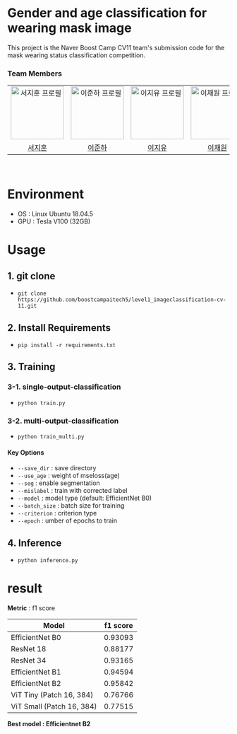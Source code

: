 # Gender and age classification for wearing mask image
This project is the Naver Boost Camp CV11 team's submission code for the mask wearing status classification competition.

### Team Members

<div align="left">
  <table>
    <tr>
      <td align="center">
        <a href="https://github.com/Mugamta/">
            <img src="https://avatars.githubusercontent.com/u/62493933?v=4" alt="서지훈 프로필" width=120 height=120 />
        </a>
      </td>
      <td align="center">
        <a href="https://github.com/junha-lee">
          <img src="https://avatars.githubusercontent.com/u/44857783?v=4" alt="이준하 프로필" width=120 height=120 />
        </a>
      </td>
      <td align="center">
        <a href="https://github.com/jiyoulee">
          <img src="https://avatars.githubusercontent.com/u/55631731?v=4" alt="이지유 프로필" width=120 height=120 />
        </a>
      </td>
      <td align="center">
        <a href="https://github.com/Chaewon829">
          <img src="https://avatars.githubusercontent.com/u/126534080?v=4" alt="이채원 프로필" width=120 height=120 />
        </a>
      </td>
      <td align="center">
        <a href="https://github.com/guk98">
          <img src="https://avatars.githubusercontent.com/u/78603611?v=4" alt="최지욱 프로필" width=120 height=120 />
        </a>
      </td>
    </tr>
    <tr>
      <td align="center">
        <a href="https://github.com/Mugamta/">
          서지훈
        </a>
      </td>
      <td align="center">
        <a href="https://github.com/junha-lee">
          이준하
        </a>
      </td>
      <td align="center">
        <a href="https://github.com/jiyoulee">
          이지유
        </a>
      </td>
      <td align="center">
        <a href="https://github.com/Chaewon829">
          이채원
        </a>
      </td>
      <td align="center">
        <a href="https://github.com/guk98">
          최지욱
        </a>
      </td>
    </tr>
  </table>
</div>

<br/>
<div id="5"></div>
 
# Environment
- OS : Linux Ubuntu 18.04.5
- GPU : Tesla V100 (32GB)

# Usage
## 1. git clone
- `git clone https://github.com/boostcampaitech5/level1_imageclassification-cv-11.git`

## 2. Install Requirements
- `pip install -r requirements.txt`

## 3. Training
### 3-1. single-output-classification
- `python train.py`

### 3-2. multi-output-classification
- `python train_multi.py`

#### Key Options
- `--save_dir` : save directory
- `--use_age` : weight of mseloss(age)
- `--seg` : enable segmentation
- `--mislabel` : train with corrected label
- `--model` : model type (default: EfficientNet B0)
- `--batch_size` : batch size for training
- `--criterion` : criterion type
- `--epoch` : umber of epochs to train

## 4. Inference
- `python inference.py`

# result
**Metric** : f1 score

| Model       | f1 score    |
| ----------- | ----------- |
| EfficientNet B0 | 0.93093 |
| ResNet 18  | 0.88177 |
| ResNet 34  | 0.93165 |
| EfficientNet B1 | 0.94594 |
| EfficientNet B2 | 0.95842 |
| ViT Tiny (Patch 16, 384) | 0.76766 |
| ViT Small (Patch 16, 384)  | 0.77515 |

**Best model : Efficientnet B2**